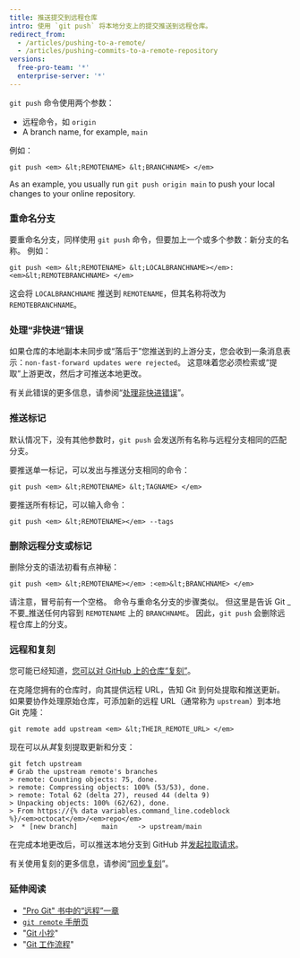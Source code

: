 ```yaml
---
title: 推送提交到远程仓库
intro: 使用 `git push` 将本地分支上的提交推送到远程仓库。
redirect_from:
  - /articles/pushing-to-a-remote/
  - /articles/pushing-commits-to-a-remote-repository
versions:
  free-pro-team: '*'
  enterprise-server: '*'
---
```


`git push` 命令使用两个参数：

* 远程命令，如 `origin`
* A branch name, for example, `main`

例如：

```shell
git push <em> &lt;REMOTENAME> &lt;BRANCHNAME> </em>
```

As an example, you usually run `git push origin main` to push your local changes to your online repository.

### 重命名分支

要重命名分支，同样使用 `git push` 命令，但要加上一个或多个参数：新分支的名称。 例如：

```shell
git push <em> &lt;REMOTENAME> &lt;LOCALBRANCHNAME></em>:<em>&lt;REMOTEBRANCHNAME> </em>
```

这会将 `LOCALBRANCHNAME` 推送到 `REMOTENAME`，但其名称将改为 `REMOTEBRANCHNAME`。

### 处理“非快进”错误

如果仓库的本地副本未同步或“落后于”您推送到的上游分支，您会收到一条消息表示：`non-fast-forward updates were rejected`。 这意味着您必须检索或“提取”上游更改，然后才可推送本地更改。

有关此错误的更多信息，请参阅“[处理非快进错误](/articles/dealing-with-non-fast-forward-errors)”。

### 推送标记

默认情况下，没有其他参数时，`git push` 会发送所有名称与远程分支相同的匹配分支。

要推送单一标记，可以发出与推送分支相同的命令：

```shell
git push <em> &lt;REMOTENAME> &lt;TAGNAME> </em>
```

要推送所有标记，可以输入命令：

```shell
git push <em> &lt;REMOTENAME></em> --tags
```

### 删除远程分支或标记

删除分支的语法初看有点神秘：

```shell
git push <em> &lt;REMOTENAME></em> :<em>&lt;BRANCHNAME> </em>
```

请注意，冒号前有一个空格。 命令与重命名分支的步骤类似。 但这里是告诉 Git _不要_推送任何内容到 `REMOTENAME` 上的 `BRANCHNAME`。 因此，`git push` 会删除远程仓库上的分支。

### 远程和复刻

您可能已经知道，[您可以对 GitHub 上的仓库“复刻”](https://guides.github.com/overviews/forking/)。

在克隆您拥有的仓库时，向其提供远程 URL，告知 Git 到何处提取和推送更新。 如果要协作处理原始仓库，可添加新的远程 URL（通常称为 `upstream`）到本地 Git 克隆：

```shell
git remote add upstream <em> &lt;THEIR_REMOTE_URL> </em>
```

现在可以从*其*复刻提取更新和分支：

```shell
git fetch upstream
# Grab the upstream remote's branches
> remote: Counting objects: 75, done.
> remote: Compressing objects: 100% (53/53), done.
> remote: Total 62 (delta 27), reused 44 (delta 9)
> Unpacking objects: 100% (62/62), done.
> From https://{% data variables.command_line.codeblock %}/<em>octocat</em>/<em>repo</em>
>  * [new branch]      main     -> upstream/main
```

在完成本地更改后，可以推送本地分支到 GitHub 并[发起拉取请求](/articles/about-pull-requests)。

有关使用复刻的更多信息，请参阅“[同步复刻](/articles/syncing-a-fork)”。

### 延伸阅读

- ["Pro Git" 书中的“远程”一章](https://git-scm.com/book/ch5-2.html)
- [`git remote` 手册页](https://git-scm.com/docs/git-remote.html)
- "[Git 小抄](/articles/git-cheatsheet)"
- "[Git 工作流程](/articles/git-workflows)"
